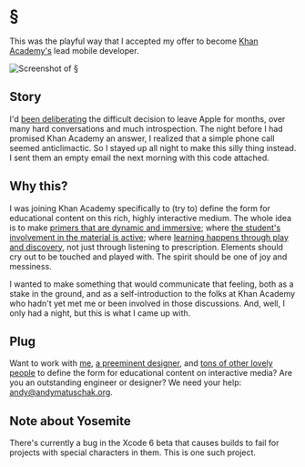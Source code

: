 §
=

This was the playful way that I accepted my offer to become [Khan Academy's](http://khanacademy.org) lead mobile developer.

![Screenshot of §](https://github.com/andymatuschak/Khan-Academy-Offer-Acceptance-Toy/raw/master/Screenshot.jpg)

Story
-----

I'd [been deliberating](http://blog.andymatuschak.org/post/90426060477/chasing-the-illustrated-primer) the difficult decision to leave Apple for months, over many hard conversations and much introspection. The night before I had promised Khan Academy an answer, I realized that a simple phone call seemed anticlimactic. So I stayed up all night to make this silly thing instead. I sent them an empty email the next morning with this code attached.

Why this?
---------

I was joining Khan Academy specifically to (try to) define the form for educational content on this rich, highly interactive medium. The whole idea is to make [primers that are dynamic and immersive](http://en.wikipedia.org/wiki/A_Young_Lady%27s_Illustrated_Primer); where [the student's involvement in the material is active](http://blog.andymatuschak.org/post/8717186905/second-person-self-awareness); where [learning happens through play and discovery](http://en.wikipedia.org/wiki/Mindstorms:_Children,_Computers,_and_Powerful_Ideas), not just through listening to prescription. Elements should cry out to be touched and played with. The spirit should be one of joy and messiness.

I wanted to make something that would communicate that feeling, both as a stake in the ground, and as a self-introduction to the folks at Khan Academy who hadn't yet met me or been involved in those discussions. And, well, I only had a night, but this is what I came up with.

Plug
----

Want to work with [me](http://andymatuschak.org), [a preeminent designer](http://twitter.com/mayli), and [tons of other lovely people](https://www.khanacademy.org/about) to define the form for educational content on interactive media? Are you an outstanding engineer or designer? We need your help: andy@andymatuschak.org.

Note about Yosemite
-------------------

There's currently a bug in the Xcode 6 beta that causes builds to fail for projects with special characters in them. This is one such project.